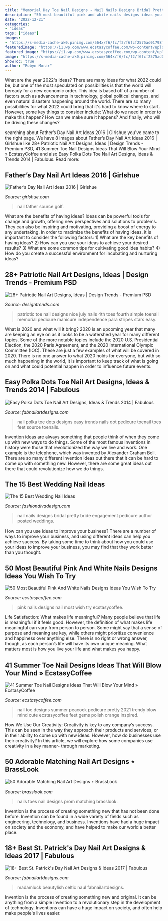 ```yaml
---
title: "Memorial Day Toe Nail Designs ~ Nail Nails Designs Bridal Pretty Bride Engagement Pedicure Author Posted Weddings"
description: "50 most beautiful pink and white nails designs ideas you wish to try"
date: "2022-12-21"
categories:
- "ideas"
tags: ["ideas"]
images:
- "https://s-media-cache-ak0.pinimg.com/564x/f6/fc/f2/f6fcf2575ad01798f338b8efde2f8c0d.jpg"
featuredImage: "https://i1.wp.com/www.ecstasycoffee.com/wp-content/uploads/2017/01/Peacock-Nail-Art-Ideas-For-Toe.jpg?resize=500%2C477"
featured_image: "https://i1.wp.com/www.ecstasycoffee.com/wp-content/uploads/2017/01/Peacock-Nail-Art-Ideas-For-Toe.jpg?resize=500%2C477"
image: "https://s-media-cache-ak0.pinimg.com/564x/f6/fc/f2/f6fcf2575ad01798f338b8efde2f8c0d.jpg"
ShowToc: true
author: "Robyn Morar"
---
```



What are the year 2022's ideas?
There are many ideas for what 2022 could be, but one of the most speculated on possibilities is that the world will beready for a new economic order. This idea is based off of a number of factors such as advancements in technology, global political changes, and even natural disasters happening around the world. There are so many possibilities for what 2022 could bring that it's hard to know where to start. However, some key things to consider include: What do we need in order to make this happen? How can we make sure it happens? And finally, who will be driving these changes?

	

		
searching about Father’s Day Nail Art Ideas 2016 | Girlshue you've came to the right page. We have 8 Images about Father’s Day Nail Art Ideas 2016 | Girlshue like 28+ Patriotic Nail Art Designs, Ideas | Design Trends - Premium PSD, 41 Summer Toe Nail Designs Ideas That Will Blow Your Mind » EcstasyCoffee and also Easy Polka Dots Toe Nail Art Designs, Ideas &amp; Trends 2014 | Fabulous. Read more:
		
    
## Father’s Day Nail Art Ideas 2016 | Girlshue

<img loading=lazy src="https://s-media-cache-ak0.pinimg.com/564x/f6/fc/f2/f6fcf2575ad01798f338b8efde2f8c0d.jpg" onerror="this.onerror=null;this.src='https://tse4.mm.bing.net/th?id=OIP.I7wHQiXfXZ-x0nKleZ8rTQHaNI&amp;pid=15.1';" alt="Father’s Day Nail Art Ideas 2016 | Girlshue">

_Source: girlshue.com_

>nail father source golf. 

	

What are the benefits of having ideas?
Ideas can be powerful tools for change and growth, offering new perspectives and solutions to problems. They can also be inspiring and motivating, providing a boost of energy to any undertaking. In order to maximize the benefits of having ideas, it is important to consider the following factors: 1) What are the key benefits of having ideas? 2) How can you use your ideas to achieve your desired results? 3) What are some common tips for cultivating good idea habits? 4) How do you create a successful environment for incubating and nurturing ideas?

    
## 28+ Patriotic Nail Art Designs, Ideas | Design Trends - Premium PSD

<img loading=lazy src="https://images.designtrends.com/wp-content/uploads/2016/02/22064051/Nice-Toe-Patriotic-Design.jpg" onerror="this.onerror=null;this.src='https://tse2.mm.bing.net/th?id=OIP.ajcpAyLA2aO1XcaCaIZqwgHaLE&amp;pid=15.1';" alt="28+ Patriotic Nail Art Designs, Ideas | Design Trends - Premium PSD">

_Source: designtrends.com_

>patriotic toe nail designs nice july nails 4th toes fourth simple toenail memorial pedicure manicure independence para stripes stars easy. 

	

What is 2020 and what will it bring?
2020 is an upcoming year that many are keeping an eye on as it looks to be a watershed year for many different topics. Some of the more notable topics include the 2020 U.S. Presidential Election, the 2020 Paris Agreement, and the 2020 International Olympic Committee (IOC). These are just a few examples of what will be covered in 2020. There is no one answer to what 2020 holds for everyone, but with so much happening in the world, it is important to keep track of what is going on and what could potential happen in order to influence future events.

    
## Easy Polka Dots Toe Nail Art Designs, Ideas &amp; Trends 2014 | Fabulous

<img loading=lazy src="http://fabnailartdesigns.com/wp-content/uploads/2014/07/Easy-Polka-Dots-Toe-Nail-Art-Designs-Ideas-Trends-2014-5.jpg" onerror="this.onerror=null;this.src='https://tse4.mm.bing.net/th?id=OIP.pmNr7QVvYR3lxMtg7j0mMAHaHa&amp;pid=15.1';" alt="Easy Polka Dots Toe Nail Art Designs, Ideas &amp; Trends 2014 | Fabulous">

_Source: fabnailartdesigns.com_

>nail polka toe dots designs easy trends nails dot pedicure toenail toes feet source toenails. 

	

Invention ideas are always something that people think of when they come up with new ways to do things. Some of the most famous inventions in history were those that revolutionized the way we live and work. One example is the telephone, which was invented by Alexander Graham Bell. There are so many different invention ideas out there that it can be hard to come up with something new. However, there are some great ideas out there that could revolutionize how we do things.

    
## The 15 Best Wedding Nail Ideas

<img loading=lazy src="http://www.fashiondivadesign.com/wp-content/uploads/2014/06/wedding-nail-designs-2013.jpeg" onerror="this.onerror=null;this.src='https://tse4.mm.bing.net/th?id=OIP.eDJfidKP987WlT1As_Di8QHaKY&amp;pid=15.1';" alt="The 15 Best Wedding Nail Ideas">

_Source: fashiondivadesign.com_

>nail nails designs bridal pretty bride engagement pedicure author posted weddings. 

	

How can you use ideas to improve your business?
There are a number of ways to improve your business, and using different ideas can help you achieve success. By taking some time to think about how you could use your ideas to improve your business, you may find that they work better than you thought.

    
## 50 Most Beautiful Pink And White Nails Designs Ideas You Wish To Try

<img loading=lazy src="https://i0.wp.com/www.ecstasycoffee.com/wp-content/uploads/2016/10/Pink-and-White-Nails-Designs-18.jpg" onerror="this.onerror=null;this.src='https://tse4.mm.bing.net/th?id=OIP.jUMpeBPurHYlUhBvAyvj2wHaJN&amp;pid=15.1';" alt="50 Most Beautiful Pink And White Nails Designs Ideas You Wish To Try">

_Source: ecstasycoffee.com_

>pink nails designs nail most wish try ecstasycoffee. 

	

Life Satisfaction: What makes life meaningful?
Many people believe that life is meaningful if it feels good. However, the definition of what makes life meaningful can vary from person to person. Some might say that a sense of purpose and meaning are key, while others might prioritize convenience and happiness over anything else. There is no right or wrong answer, though, as each person’s life will have its own unique meaning. What matters most is how you live your life and what makes you happy.

    
## 41 Summer Toe Nail Designs Ideas That Will Blow Your Mind » EcstasyCoffee

<img loading=lazy src="https://i1.wp.com/www.ecstasycoffee.com/wp-content/uploads/2017/01/Peacock-Nail-Art-Ideas-For-Toe.jpg?resize=500%2C477" onerror="this.onerror=null;this.src='https://tse1.mm.bing.net/th?id=OIP.lynCiPAUJQJIzdhDmOp0CAHaHE&amp;pid=15.1';" alt="41 Summer Toe Nail Designs Ideas That Will Blow Your Mind » EcstasyCoffee">

_Source: ecstasycoffee.com_

>nail toe designs summer peacock pedicure pretty 2021 trendy blow mind cute ecstasycoffee feet gems polish orange inspired. 

	

How We Use Our Creativity:
Creativity is key to any company’s success. This can be seen in the way they approach their products and services, or in their ability to come up with new ideas. However, how do businesses use their creativity? In this article, we will explore how some companies use creativity in a key manner- through marketing.

    
## 50 Adorable Matching Nail Art Designs ⋆ BrassLook

<img loading=lazy src="https://www.brasslook.com/wp-content/uploads/2018/05/Prom-or-wedding-nails-and-toes.jpg" onerror="this.onerror=null;this.src='https://tse3.mm.bing.net/th?id=OIP.6YZuh08hYluvY6zDySDtTAEsEs&amp;pid=15.1';" alt="50 Adorable Matching Nail Art Designs ⋆ BrassLook">

_Source: brasslook.com_

>nails toes nail designs prom matching brasslook. 

	

Invention is the process of creating something new that has not been done before. Invention can be found in a wide variety of fields such as engineering, technology, and business. Inventions have had a huge impact on society and the economy, and have helped to make our world a better place.

    
## 18+ Best St. Patrick&#039;s Day Nail Art Designs &amp; Ideas 2017 | Fabulous

<img loading=lazy src="https://fabnailartdesigns.com/wp-content/uploads/2017/03/18-Best-St.Patricks-Day-Nail-Art-Designs-Ideas-2017-12.jpg" onerror="this.onerror=null;this.src='https://tse3.mm.bing.net/th?id=OIP.ocakidDlNcgRmKQ-mQhZfAHaIY&amp;pid=15.1';" alt="18+ Best St. Patrick&#039;s Day Nail Art Designs &amp; Ideas 2017 | Fabulous">

_Source: fabnailartdesigns.com_

>madamluck beautylish celtic naul fabnailartdesigns. 

	

Invention is the process of creating something new and original. It can be anything from a simple invention to a revolutionary step in the development of technology. Inventions can have a huge impact on society, and often help make people's lives easier.

